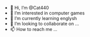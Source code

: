 - 👋 Hi, I’m @Cat440
- 👀 I’m interested in computer games
- 🌱 I’m currently learning englysh
- 💞️ I’m looking to collaborate on ...
- 📫 How to reach me ...

<!---
Cat440/Cat440 is a ✨ special ✨ repository because its `README.md` (this file) appears on your GitHub profile.
You can click the Preview link to take a look at your changes.
--->
